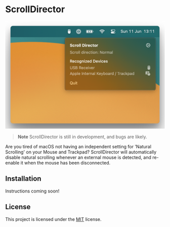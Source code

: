# ScrollDirector

<img src=".github/preview.png" width="512px" />

> **Note**
> ScrollDirector is still in development, and bugs are likely.

Are you tired of macOS not having an independent setting for 'Natural Scrolling' on your Mouse and Trackpad? ScrollDirector will automatically disable natural scrolling whenever an external mouse is detected, and re-enable it when the mouse has been disconnected.

## Installation

Instructions coming soon!

## License

This project is licensed under the [MIT](https://choosealicense.com/licenses/mit/) license.
